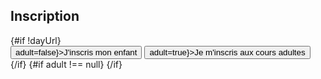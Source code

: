 <script>
    export let context //just to hide warning in console
    import SubscribeForm from '../../../components/forms/SubscribeForm.svelte'
    import {params} from '@roxi/routify'
    import { isUrlAdult} from '../../../utilities/isUrlAdult'
    import { currentSeason } from '../../../utilities/stores'

    let dayUrl = $params.creneau
    let adult = null

    if (dayUrl) {
        adult = isUrlAdult(dayUrl, $currentSeason)
    }

</script>

<article>
    <h1>Inscription</h1>
    {#if !dayUrl}
        <section>
            <button class:outline={adult===true || adult===null} on:click|preventDefault={()=>adult=false}>J'inscris mon enfant</button>
            <button class:outline={!adult} on:click|preventDefault={()=>adult=true}>Je m'inscris aux cours adultes</button>
        </section>
    {/if}
    {#if adult !== null}
     <SubscribeForm {adult} {dayUrl}/>
    {/if}
</article>

<slot></slot> <!-- just to hide error warning in console -->

<style>
    .hidden{
        opacity:0.5;
    }
</style>
